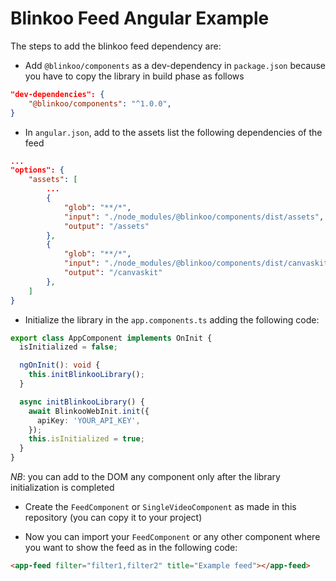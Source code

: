 # Blinkoo Feed Angular Example

The steps to add the blinkoo feed dependency are:

- Add `@blinkoo/components` as a dev-dependency in `package.json` because you have to copy the library in build phase as follows
```json
"dev-dependencies": {
    "@blinkoo/components": "^1.0.0",
}
```
- In `angular.json`, add to the assets list the following dependencies of the feed
```json
...
"options": {
    "assets": [
        ...
        {
            "glob": "**/*",
            "input": "./node_modules/@blinkoo/components/dist/assets",
            "output": "/assets"
        },
        {
            "glob": "**/*",
            "input": "./node_modules/@blinkoo/components/dist/canvaskit",
            "output": "/canvaskit"
        },
    ]
}
```

- Initialize the library in the `app.components.ts` adding the following code:
```typescript
export class AppComponent implements OnInit {
  isInitialized = false;

  ngOnInit(): void {
    this.initBlinkooLibrary();
  }

  async initBlinkooLibrary() {
    await BlinkooWebInit.init({
      apiKey: 'YOUR_API_KEY',
    });
    this.isInitialized = true;
  }
}
```
*NB*: you can add to the DOM any component only after the library initialization is completed

- Create the `FeedComponent` or `SingleVideoComponent` as made in this repository (you can copy it to your project)

- Now you can import your `FeedComponent` or any other component where you want to show the feed as in the following code:

```html
<app-feed filter="filter1,filter2" title="Example feed"></app-feed>
```
